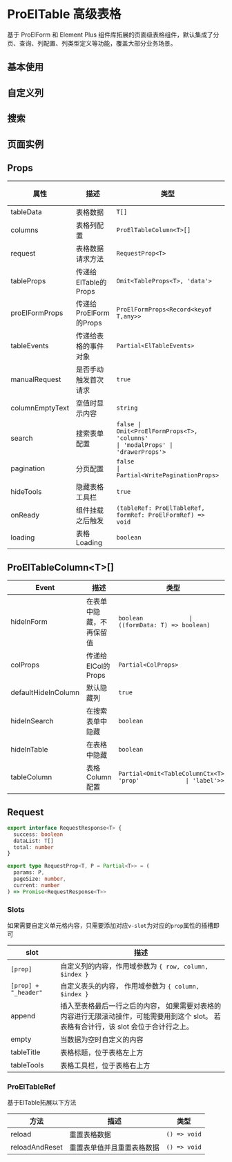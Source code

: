 # ProElTable 高级表格

基于 ProElForm 和 Element Plus 组件库拓展的页面级表格组件，默认集成了分页、查询、列配置、列类型定义等功能，覆盖大部分业务场景。

## 基本使用

<preview path="./demos/basic.vue" />

## 自定义列

<preview path="./demos/custom-field.vue" />

## 搜索

<preview path="./demos/search.vue" />

## 页面实例

<preview path="./demos/instance.vue" />

## Props

| 属性            | 描述                   | 类型                                                                                                                            | 默认值  |
| --------------- | ---------------------- | ------------------------------------------------------------------------------------------------------------------------------- | ------- |
| tableData       | 表格数据               | `T[]`                                                                                                                           | `[]`    |
| columns         | 表格列配置             | `ProElTableColumn<T>[]`                                                                                                         | `[]`    |
| request         | 表格数据请求方法       | `RequestProp<T>`                                                                                                                | -       |
| tableProps      | 传递给ElTable的Props   | `Omit<TableProps<T>, 'data'>`                                                                                                   | -       |
| proElFormProps  | 传递给ProElForm的Props | `ProElFormProps<Record<keyof T,any>>`                                                                                           | -       |
| tableEvents     | 传递给表格的事件对象   | `Partial<ElTableEvents>`                                                                                                        | false   |
| manualRequest   | 是否手动触发首次请求   | `true`                                                                                                                          | -       |
| columnEmptyText | 空值时显示内容         | `string`                                                                                                                        | `-`     |
| search          | 搜索表单配置           | `false \| Omit<ProElFormProps<T>, 'columns'                                                  \| 'modalProps' \| 'drawerProps'>` | -       |
| pagination      | 分页配置               | `false                                                     \| Partial<WritePaginationProps>`                                    | -       |
| hideTools       | 隐藏表格工具栏         | `true`                                                                                                                          | `false` |
| onReady         | 组件挂载之后触发       | `(tableRef: ProElTableRef, formRef: ProElFormRef) => void`                                                                      | -       |
| loading         | 表格Loading            | `boolean`                                                                                                                       | -       |

## ProElTableColumn\<T\>[]

| Event               | 描述                     | 类型                                                              |
| ------------------- | ------------------------ | ----------------------------------------------------------------- |
| hideInForm          | 在表单中隐藏，不再保留值 | `boolean             \| ((formData: T) => boolean)`               |
| colProps            | 传递给ElCol的Props       | `Partial<ColProps>`                                               |
| defaultHideInColumn | 默认隐藏列               | `true`                                                            |
| hideInSearch        | 在搜索表单中隐藏         | `boolean`                                                         |
| hideInTable         | 在表格中隐藏             | `boolean`                                                         |
| tableColumn         | 表格Column配置           | `Partial<Omit<TableColumnCtx<T>, 'prop'             \| 'label'>>` |

## Request

```ts
export interface RequestResponse<T> {
  success: boolean
  dataList: T[]
  total: number
}

export type RequestProp<T, P = Partial<T>> = (
  params: P,
  pageSize: number,
  current: number
) => Promise<RequestResponse<T>>
```

### Slots

如果需要自定义单元格内容，只需要添加对应`v-slot`为对应的`prop`属性的插槽即可

| slot                 | 描述                                                                                                                                    |
| -------------------- | --------------------------------------------------------------------------------------------------------------------------------------- |
| `[prop]`             | 自定义列的内容，作用域参数为 `{ row, column, $index }`                                                                                  |
| `[prop] + "_header"` | 自定义表头的内容， 作用域参数为 `{ column, $index }`                                                                                    |
| append               | 插入至表格最后一行之后的内容， 如果需要对表格的内容进行无限滚动操作，可能需要用到这个 slot。 若表格有合计行，该 slot 会位于合计行之上。 |
| empty                | 当数据为空时自定义的内容                                                                                                                |
| tableTitle           | 表格标题，位于表格左上方                                                                                                                |
| tableTools           | 表格工具栏，位于表格右上方                                                                                                              |

### ProElTableRef

基于ElTable拓展以下方法

| 方法           | 描述                       | 类型         |
| -------------- | -------------------------- | ------------ |
| reload         | 重置表格数据               | `() => void` |
| reloadAndReset | 重置表单值并且重置表格数据 | `() => void` |
